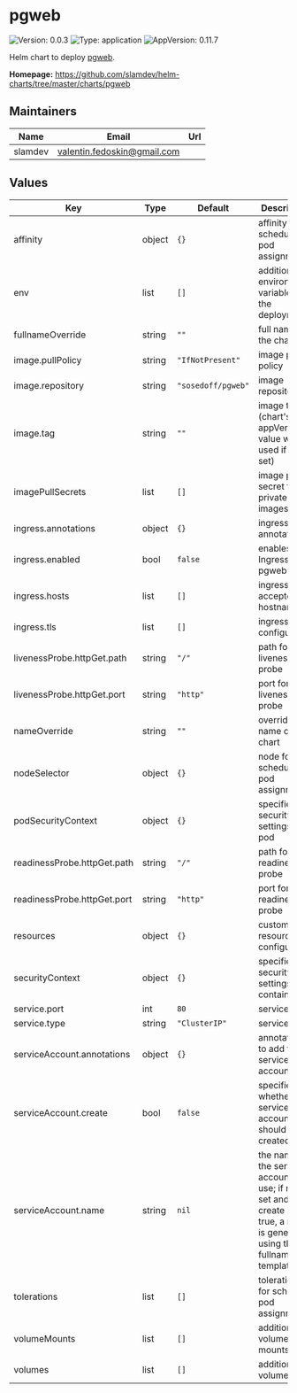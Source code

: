 # pgweb

![Version: 0.0.3](https://img.shields.io/badge/Version-0.0.3-informational?style=flat-square) ![Type: application](https://img.shields.io/badge/Type-application-informational?style=flat-square) ![AppVersion: 0.11.7](https://img.shields.io/badge/AppVersion-0.11.7-informational?style=flat-square)

Helm chart to deploy [pgweb](https://hub.docker.com/r/sosedoff/pgweb).

**Homepage:** <https://github.com/slamdev/helm-charts/tree/master/charts/pgweb>

## Maintainers

| Name | Email | Url |
| ---- | ------ | --- |
| slamdev | valentin.fedoskin@gmail.com |  |

## Values

| Key | Type | Default | Description |
|-----|------|---------|-------------|
| affinity | object | `{}` | affinity for scheduler pod assignment |
| env | list | `[]` | additional environment variables for the deployment |
| fullnameOverride | string | `""` | full name of the chart. |
| image.pullPolicy | string | `"IfNotPresent"` | image pull policy |
| image.repository | string | `"sosedoff/pgweb"` | image repository |
| image.tag | string | `""` | image tag (chart's appVersion value will be used if not set) |
| imagePullSecrets | list | `[]` | image pull secret for private images |
| ingress.annotations | object | `{}` | ingress annotations |
| ingress.enabled | bool | `false` | enables Ingress for pgweb |
| ingress.hosts | list | `[]` | ingress accepted hostnames |
| ingress.tls | list | `[]` | ingress TLS configuration |
| livenessProbe.httpGet.path | string | `"/"` | path for liveness probe |
| livenessProbe.httpGet.port | string | `"http"` | port for liveness probe |
| nameOverride | string | `""` | override name of the chart |
| nodeSelector | object | `{}` | node for scheduler pod assignment |
| podSecurityContext | object | `{}` | specifies security settings for a pod |
| readinessProbe.httpGet.path | string | `"/"` | path for readiness probe |
| readinessProbe.httpGet.port | string | `"http"` | port for readiness probe |
| resources | object | `{}` | custom resource configuration |
| securityContext | object | `{}` | specifies security settings for a container |
| service.port | int | `80` | service port |
| service.type | string | `"ClusterIP"` | service type |
| serviceAccount.annotations | object | `{}` | annotations to add to the service account |
| serviceAccount.create | bool | `false` | specifies whether a service account should be created |
| serviceAccount.name | string | `nil` | the name of the service account to use; if not set and create is true, a name is generated using the fullname template |
| tolerations | list | `[]` | tolerations for scheduler pod assignment |
| volumeMounts | list | `[]` | additional volume mounts |
| volumes | list | `[]` | additional volumes |
